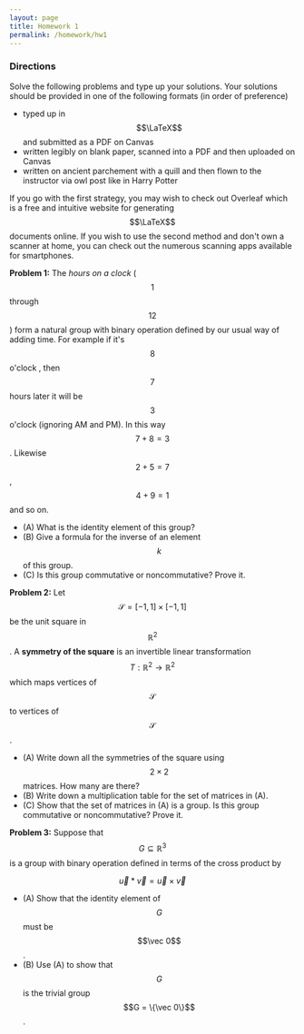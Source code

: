 ```yaml
---
layout: page
title: Homework 1
permalink: /homework/hw1
---
```


### Directions
Solve the following problems and type up your solutions.  Your solutions should be provided in one of the following formats (in order of preference)
* typed up in $$\LaTeX$$ and submitted as a PDF on Canvas
* written legibly on blank paper, scanned into a PDF and then uploaded on Canvas
* written on ancient parchement with a quill and then flown to the instructor via owl post like in Harry Potter

If you go with the first strategy, you may wish to check out Overleaf which is a free and intuitive website for generating $$\LaTeX$$ documents online.
If you wish to use the second method and don't own a scanner at home, you can check out the numerous scanning apps available for smartphones.

**Problem 1:** The *hours on a clock* ($$1$$ through $$12$$) form a natural group with binary operation defined by our usual way of adding time.  For example if it's $$8$$ o'clock , then $$7$$ hours later it will be $$3$$ o'clock (ignoring AM and PM).  In this way $$7+8 = 3$$.  Likewise $$2+5 = 7$$, $$4+9=1$$ and so on.

* (A) What is the identity element of this group?
* (B) Give a formula for the inverse of an element $$k$$ of this group.
* (C) Is this group commutative or noncommutative?  Prove it.

**Problem 2:** Let $$\mathcal{S} = [-1,1]\times[-1,1]$$ be the unit square in $$\mathbb R^2$$.  A **symmetry of the square** is an invertible linear transformation $$T:\mathbb R^2\rightarrow\mathbb R^2$$ which maps vertices of $$\mathcal S$$ to vertices of $$\mathcal S$$.

* (A) Write down all the symmetries of the square using $$2\times 2$$ matrices.  How many are there?  
* (B) Write down a multiplication table for the set of matrices in (A).
* (C) Show that the set of matrices in (A) is a group.  Is this group commutative or noncommutative?  Prove it.

**Problem 3:** Suppose that $$G\subseteq \mathbb R^3$$ is a group with binary operation defined in terms of the cross product by

$$\vec u\ast\vec v = \vec u\times\vec v$$

* (A) Show that the identity element of $$G$$ must be $$\vec 0$$.
* (B) Use (A) to show that $$G$$ is the trivial group $$G = \{\vec 0\}$$.


